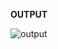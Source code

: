 <p><h><b>OUTPUT</b></h></p>
<img src='https://github.com/HauteHippie/Projetos/blob/main/Avaliativos/Primeiro%20Bimestre/assets/output%20atividade%2014.png' alt='output'>
